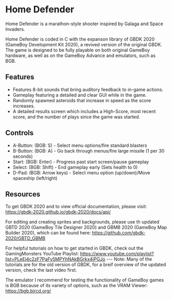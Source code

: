 # Home Defender
 Home Defender is a marathon-style shooter inspired by Galaga and Space Invaders.

Home Defender is coded in C with the expanson library of GBDK 2020 (GameBoy Development Kit 2020),
a revived version of the original GBDK. The game is designed to be fully playable on both original
GameBoy hardware, as well as on the GameBoy Advance and emulators, such as BGB.

## Features
- Features 8-bit sounds that bring auditory feedback to in-game actions.
- Gameplay featuring a detailed and clear GUI while in the game.
- Randomly spawned asteroids that increase in speed as the score increases.
- A detailed results screen which includes a High-Score, most recent score, and the number of plays since
the game was started.

## Controls
- A-Button: (BGB: S) - Select menu options/fire standard blasters
- B-Button: (BGB: A) - Go back through menus/fire large missile (1 per 30 seconds)
- Start: (BGB: Enter) - Progress past start screen/pause gameplay
- Select: (BGB: Shift) - End gameplay early (Sets health to 0)
- D-Pad: (BGB: Arrow keys) - Select menu option (up/down)/Move spaceship (left/right)

## Resources
To get GBDK 2020 and to view official documentation, please visit:
https://gbdk-2020.github.io/gbdk-2020/docs/api/

For editing and creating sprites and backgrounds, please use th updated GBTD 2020 (GameBoy Tile Designer 2020)
and GBMB 2020 (GameBoy Map Builder 2020), which can be found here: https://github.com/gbdk-2020/GBTD_GBMB

For helpful tutorials on how to get started in GBDK, check out the GamingMonsters YouTube Playlist:
https://www.youtube.com/playlist?list=PLeEj4c2zF7PaFv5MPYhNAkBGrkx4iPGJo --- 
Note: Many of the tutorials are for the old version of GBDK, for a breif overview of the updated version, check the last video first.

The emulator I recommend for testing the functionality of GameBoy games is BGB because of its variety of options, such as the VRAM Viewer:
https://bgb.bircd.org/
